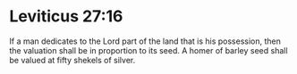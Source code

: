 # Leviticus 27:16

If a man dedicates to the Lord part of the land that is his possession, then the valuation shall be in proportion to its seed. A homer of barley seed shall be valued at fifty shekels of silver.
